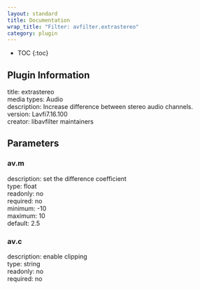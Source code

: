 ```yaml
---
layout: standard
title: Documentation
wrap_title: "Filter: avfilter.extrastereo"
category: plugin
---
```

* TOC
{:toc}

## Plugin Information

title: extrastereo  
media types:
Audio  
description: Increase difference between stereo audio channels.  
version: Lavfi7.16.100  
creator: libavfilter maintainers  

## Parameters

### av.m

  
description:
set the difference coefficient  
type: float  
readonly: no  
required: no  
minimum: -10  
maximum: 10  
default: 2.5  

### av.c

  
description:
enable clipping  
type: string  
readonly: no  
required: no  


